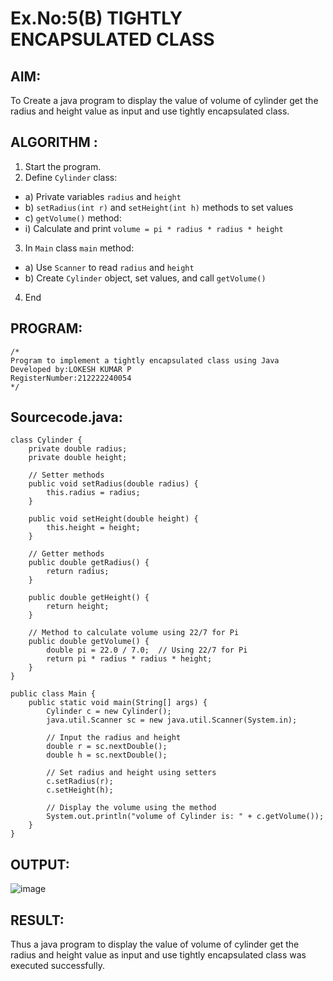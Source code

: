 # Ex.No:5(B) TIGHTLY ENCAPSULATED CLASS

## AIM:
To Create a java program to display the value of volume of cylinder get the radius and height value as input and use tightly encapsulated class.

## ALGORITHM :
1.	Start the program.
2.	Define `Cylinder` class:
-	a) Private variables `radius` and `height`
-	b) `setRadius(int r)` and `setHeight(int h)` methods to set values
-	c) `getVolume()` method:
- i) Calculate and print `volume = pi * radius * radius * height`
3.	In `Main` class `main` method:
-	a) Use `Scanner` to read `radius` and `height`
-	b) Create `Cylinder` object, set values, and call `getVolume()`
4.	End









## PROGRAM:
 ```
/*
Program to implement a tightly encapsulated class using Java
Developed by:LOKESH KUMAR P
RegisterNumber:212222240054  
*/
```

## Sourcecode.java:
```
class Cylinder {
    private double radius;
    private double height;

    // Setter methods
    public void setRadius(double radius) {
        this.radius = radius;
    }

    public void setHeight(double height) {
        this.height = height;
    }

    // Getter methods
    public double getRadius() {
        return radius;
    }

    public double getHeight() {
        return height;
    }

    // Method to calculate volume using 22/7 for Pi
    public double getVolume() {
        double pi = 22.0 / 7.0;  // Using 22/7 for Pi
        return pi * radius * radius * height;
    }
}

public class Main {
    public static void main(String[] args) {
        Cylinder c = new Cylinder();
        java.util.Scanner sc = new java.util.Scanner(System.in);

        // Input the radius and height
        double r = sc.nextDouble();
        double h = sc.nextDouble();

        // Set radius and height using setters
        c.setRadius(r);
        c.setHeight(h);

        // Display the volume using the method
        System.out.println("volume of Cylinder is: " + c.getVolume());
    }
}
```






## OUTPUT:
![image](https://github.com/user-attachments/assets/63a3c751-f3d3-41c8-ba2e-826821251cf5)



## RESULT:
Thus a java program to display the value of volume of cylinder get the radius and height value as input and use tightly encapsulated class was executed successfully.



